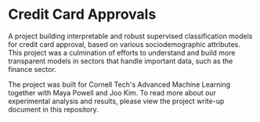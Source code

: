 # Credit Card Approvals
A project building interpretable and robust supervised classification models for credit card approval, based on various sociodemographic attributes. This project was a culmination of
efforts to understand and build more transparent models in sectors that handle important data, such as the finance sector.

The project was built for Cornell Tech's Advanced Machine Learning together with Maya Powell and Joo Kim.
To read more about our experimental analysis and results, please view the project write-up document in this repository.

